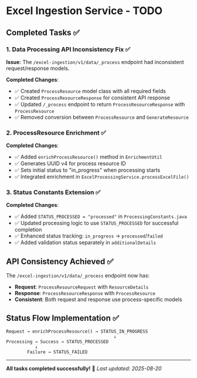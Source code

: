 # Excel Ingestion Service - TODO

## Completed Tasks ✅

### 1. Data Processing API Inconsistency Fix ✅
**Issue**: The `/excel-ingestion/v1/data/_process` endpoint had inconsistent request/response models.

**Completed Changes**:
- ✅ Created `ProcessResource` model class with all required fields
- ✅ Created `ProcessResourceResponse` for consistent API response
- ✅ Updated `/_process` endpoint to return `ProcessResourceResponse` with `ProcessResource`
- ✅ Removed conversion between `ProcessResource` and `GenerateResource`

### 2. ProcessResource Enrichment ✅
**Completed Changes**:
- ✅ Added `enrichProcessResource()` method in `EnrichmentUtil` 
- ✅ Generates UUID v4 for process resource ID
- ✅ Sets initial status to "in_progress" when processing starts
- ✅ Integrated enrichment in `ExcelProcessingService.processExcelFile()`

### 3. Status Constants Extension ✅
**Completed Changes**:
- ✅ Added `STATUS_PROCESSED = "processed"` in `ProcessingConstants.java`
- ✅ Updated processing logic to use `STATUS_PROCESSED` for successful completion
- ✅ Enhanced status tracking: `in_progress` → `processed`/`failed`
- ✅ Added validation status separately in `additionalDetails`

## API Consistency Achieved ✅

The `/excel-ingestion/v1/data/_process` endpoint now has:
- **Request**: `ProcessResourceRequest` with `ResourceDetails`
- **Response**: `ProcessResourceResponse` with `ProcessResource`
- **Consistent**: Both request and response use process-specific models

## Status Flow Implementation ✅

```
Request → enrichProcessResource() → STATUS_IN_PROGRESS 
                                         ↓
Processing → Success → STATUS_PROCESSED
           ↓
        Failure → STATUS_FAILED
```

---

**All tasks completed successfully!** 🎉
*Last updated: 2025-08-20*